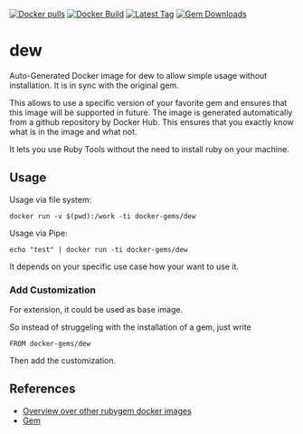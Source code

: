 [![Docker pulls](https://img.shields.io/docker/pulls/rubygem/dew.svg)](https://hub.docker.com/r/rubygem/dew/)
[![Docker Build](https://img.shields.io/docker/automated/rubygem/dew.svg)](https://hub.docker.com/r/rubygem/dew/)
[![Latest Tag](https://img.shields.io/github/tag/docker-rubygem/dew.svg)](https://hub.docker.com/r/rubygem/dew/)
[![Gem Downloads](https://img.shields.io/gem/dt/dew.svg)](https://rubygems.org/gems/dew/)
# dew

Auto-Generated Docker image for dew to allow simple usage without installation.
It is in sync with the original gem.

This allows to use a specific version of your favorite gem and ensures that this image will be supported in future.
The image is generated automatically from a github repository by Docker Hub.
This ensures that you exactly know what is in the image and what not.

It lets you use Ruby Tools without the need to install ruby on your machine.

## Usage

Usage via file system:

`docker run -v $(pwd):/work -ti docker-gems/dew`

Usage via Pipe:

`echo "test" | docker run -ti docker-gems/dew`

It depends on your specific use case how your want to use it.

### Add Customization

For extension, it could be used as base image.

So instead of struggeling with the installation of a gem, just write

`FROM docker-gems/dew`

Then add the customization.

## References

 - [Overview over other rubygem docker images](https://github.com/thinkbot/docker-rubygem)
 - [Gem](https://rubygems.org/gems/dew/)
